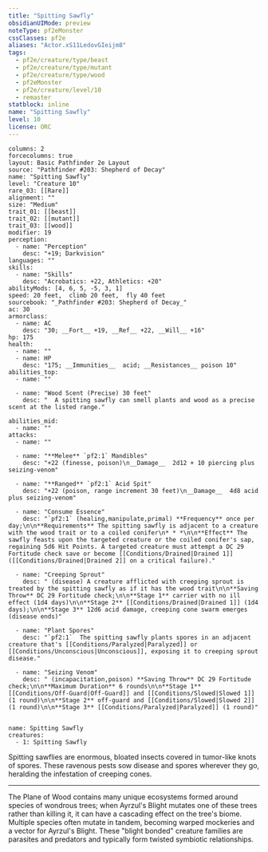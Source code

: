 ```yaml
---
title: "Spitting Sawfly"
obsidianUIMode: preview
noteType: pf2eMonster
cssClasses: pf2e
aliases: "Actor.xS11LedovGIeijm8" 
tags:
  - pf2e/creature/type/beast
  - pf2e/creature/type/mutant
  - pf2e/creature/type/wood
  - pf2eMonster
  - pf2e/creature/level/10
  - remaster
statblock: inline
name: "Spitting Sawfly"
level: 10
license: ORC
---
```


```statblock
columns: 2
forcecolumns: true
layout: Basic Pathfinder 2e Layout
source: "Pathfinder #203: Shepherd of Decay"
name: "Spitting Sawfly"
level: "Creature 10"
rare_03: [[Rare]]
alignment: ""
size: "Medium"
trait_01: [[beast]]
trait_02: [[mutant]]
trait_03: [[wood]]
modifier: 19
perception:
  - name: "Perception"
    desc: "+19; Darkvision"
languages: ""
skills:
  - name: "Skills"
    desc: "Acrobatics: +22, Athletics: +20"
abilityMods: [4, 6, 5, -5, 3, 1]
speed: 20 feet,  climb 20 feet,  fly 40 feet
sourcebook: "_Pathfinder #203: Shepherd of Decay_"
ac: 30
armorclass:
  - name: AC
    desc: "30; __Fort__ +19, __Ref__ +22, __Will__ +16"
hp: 175
health:
  - name: ""
  - name: HP
    desc: "175; __Immunities__  acid; __Resistances__ poison 10"
abilities_top:
  - name: ""

  - name: "Wood Scent (Precise) 30 feet"
    desc: "  A spitting sawfly can smell plants and wood as a precise scent at the listed range."

abilities_mid:
  - name: ""
attacks:
  - name: ""

  - name: "**Melee** `pf2:1` Mandibles"
    desc: "+22 (finesse, poison)\n__Damage__  2d12 + 10 piercing plus seizing-venom"

  - name: "**Ranged** `pf2:1` Acid Spit"
    desc: "+22 (poison, range increment 30 feet)\n__Damage__  4d8 acid plus seizing-venom"

  - name: "Consume Essence"
    desc: "`pf2:1` (healing,manipulate,primal) **Frequency** once per day;\n\n**Requirements** The spitting sawfly is adjacent to a creature with the wood trait or to a coiled conifer\n* * *\n\n**Effect** The sawfly feasts upon the targeted creature or the coiled conifer's sap, regaining 5d6 Hit Points. A targeted creature must attempt a DC 29 Fortitude check save or become [[Conditions/Drained|Drained 1]] ([[Conditions/Drained|Drained 2]] on a critical failure)."

  - name: "Creeping Sprout"
    desc: " (disease) A creature afflicted with creeping sprout is treated by the spitting sawfly as if it has the wood trait\n\n**Saving Throw** DC 29 Fortitude check;\n\n**Stage 1** carrier with no ill effect (1d4 days)\n\n**Stage 2** [[Conditions/Drained|Drained 1]] (1d4 days);\n\n**Stage 3** 12d6 acid damage, creeping cone swarm emerges (disease ends)"

  - name: "Plant Spores"
    desc: "`pf2:1`  The spitting sawfly plants spores in an adjacent creature that's [[Conditions/Paralyzed|Paralyzed]] or [[Conditions/Unconscious|Unconscious]], exposing it to creeping sprout disease."

  - name: "Seizing Venom"
    desc: " (incapacitation,poison) **Saving Throw** DC 29 Fortitude check;\n\n**Maximum Duration** 6 rounds\n\n**Stage 1** [[Conditions/Off-Guard|Off-Guard]] and [[Conditions/Slowed|Slowed 1]] (1 round)\n\n**Stage 2** off-guard and [[Conditions/Slowed|Slowed 2]] (1 round)\n\n**Stage 3** [[Conditions/Paralyzed|Paralyzed]] (1 round)"
 
```

```encounter-table
name: Spitting Sawfly
creatures:
  - 1: Spitting Sawfly
```



Spitting sawflies are enormous, bloated insects covered in tumor-like knots of spores. These ravenous pests sow disease and spores wherever they go, heralding the infestation of creeping cones.

* * *

The Plane of Wood contains many unique ecosystems formed around species of wondrous trees; when Ayrzul's Blight mutates one of these trees rather than killing it, it can have a cascading effect on the tree's biome. Multiple species often mutate in tandem, becoming warped mockeries and a vector for Ayrzul's Blight. These "blight bonded" creature families are parasites and predators and typically form twisted symbiotic relationships.

